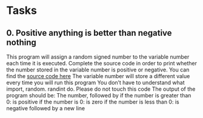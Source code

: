 # Tasks

## 0. Positive anything is better than negative nothing

This program will assign a random signed number to the variable number each time it is executed. Complete the source code in order to print whether the number stored in the variable number is positive or negative.
 You can find the [source code here](https://alx-intranet.hbtn.io/rltoken/rkvoXPA-lS3TAaemM9sChg)
 The variable number will store a different value every time you will run this program
 You don’t have to understand what import, random. randint do. Please do not touch this code
 The output of the program should be:
  The number, followed by
   if the number is greater than 0: is positive
   if the number is 0: is zero
   if the number is less than 0: is negative
  followed by a new line
